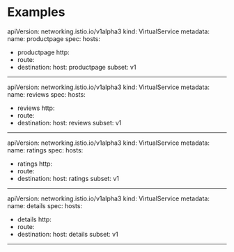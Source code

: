 # Examples

apiVersion: networking.istio.io/v1alpha3
kind: VirtualService
metadata:
name: productpage
spec:
hosts:

- productpage
http:
- route:
- destination:
host: productpage
subset: v1

---
apiVersion: networking.istio.io/v1alpha3
kind: VirtualService
metadata:
name: reviews
spec:
hosts:

- reviews
http:
- route:
- destination:
host: reviews
subset: v1

---
apiVersion: networking.istio.io/v1alpha3
kind: VirtualService
metadata:
name: ratings
spec:
hosts:

- ratings
http:
- route:
- destination:
host: ratings
subset: v1

---
apiVersion: networking.istio.io/v1alpha3
kind: VirtualService
metadata:
name: details
spec:
hosts:

- details
http:
- route:
- destination:
host: details
subset: v1

---
